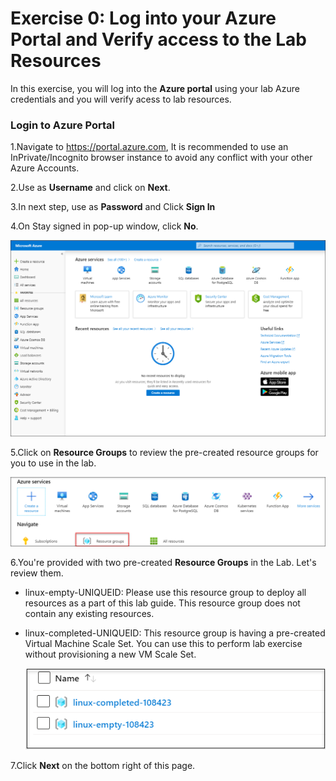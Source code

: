 # Exercise 0: Log into your Azure Portal and Verify access to the Lab Resources

In this exercise, you will log into the **Azure portal** using your lab Azure credentials and you will verify acess to lab resources.


### Login to Azure Portal 

1.Navigate to https://portal.azure.com, It is recommended to use an InPrivate/Incognito browser instance to avoid any conflict with your other Azure Accounts. 

2.Use **<inject key="AzureAdUserEmail"></inject>** as **Username** and click on **Next**. 

3.In next step, use **<inject key="AzureAdUserPassword"></inject>** as **Password**  and Click **Sign In**

4.On Stay signed in pop-up window, click **No**.

   ![](images/fpage.png)
   
5.Click on **Resource Groups** to review the pre-created resource groups for you to use in the lab. 

   ![](images/linux1.png)
   
6.You're provided with two pre-created **Resource Groups** in the Lab. Let's review them.

* linux-empty-UNIQUEID: Please use this resource group to deploy all resources as a part of this lab guide. This resource group does not contain any existing resources. 

* linux-completed-UNIQUEID: This resource group is having a pre-created Virtual Machine Scale Set. You can use this to perform lab exercise without provisioning a new VM Scale Set. 

   ![](images/linux2.png)

   
7.Click **Next** on the bottom right of this page.


